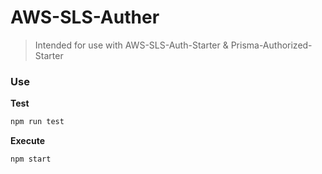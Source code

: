 # AWS-SLS-Auther

> Intended for use with AWS-SLS-Auth-Starter & Prisma-Authorized-Starter

### Use

**Test**

```bash
npm run test
```

**Execute**

```bash
npm start
```
